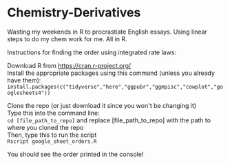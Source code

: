 # Chemistry-Derivatives
Wasting my weekends in R to procrastiate English essays. 
Using linear steps to do my chem work for me. 
All in R.

Instructions for finding the order using integrated rate laws:

Download R from https://cran.r-project.org/ <br>
Install the appropriate packages using this command (unless you already have them): <br>
`install.packages(c("tidyverse","here","ggpubr","ggmpisc","cowplot","googlesheets4"))` <br>

Clone the repo (or just download it since you won't be changing it) <br>
Type this into the command line: <br>
`cd [file_path_to_repo]` and replace [file_path_to_repo] with the path to where you cloned the repo <br>
Then, type this to run the script <br>
`Rscript google_sheet_orders.R` 

You should see the order printed in the console!

